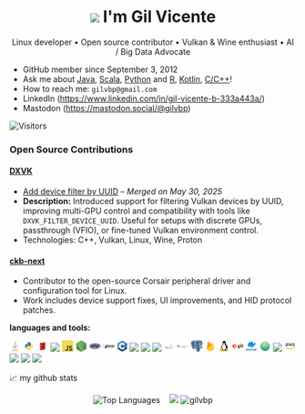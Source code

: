 <h1 align="center"><img src="https://raw.githubusercontent.com/iampavangandhi/iampavangandhi/master/gifs/Hi.gif" width="30px"> I'm Gil Vicente</h1>

<p align="center">
   Linux developer • Open source contributor • Vulkan & Wine enthusiast • AI / Big Data Advocate 
</p>

-  GitHub member since September 3, 2012
-  Ask me about [Java](https://www.java.com/), [Scala](https://www.scala-lang.org/), [Python](https://www.python.org/) and [R](https://www.r-project.org/),
[Kotlin](https://kotlinlang.org/), [C/C++](https://www.geeksforgeeks.org/c-plus-plus/)!
-  How to reach me: `gilvbp@gmail.com`
- LinkedIn (https://www.linkedin.com/in/gil-vicente-b-333a443a/)
- Mastodon (https://mastodon.social/@gilvbp)

![Visitors](https://visitor-badge.laobi.icu/badge?page_id=gilvbp.gilvbp)

### Open Source Contributions

#### [DXVK](https://github.com/doitsujin/dxvk)
-  [Add device filter by UUID](https://github.com/doitsujin/dxvk/commit/1e64bb8b8e45108f6d5599de8178ff01f5f7810a) – *Merged on May 30, 2025*
- **Description:** Introduced support for filtering Vulkan devices by UUID, improving multi-GPU control and compatibility with tools like `DXVK_FILTER_DEVICE_UUID`. Useful for setups with discrete GPUs, passthrough (VFIO), or fine-tuned Vulkan environment control.
- Technologies: C++, Vulkan, Linux, Wine, Proton


####  [ckb-next](https://github.com/ckb-next/ckb-next)
- Contributor to the open-source Corsair peripheral driver and configuration tool for Linux.
- Work includes device support fixes, UI improvements, and HID protocol patches.

**languages and tools:**  

[<code><img height="20" src="https://raw.githubusercontent.com/github/explore/80688e429a7d4ef2fca1e82350fe8e3517d3494d/topics/java/java.png"></code>](https://www.java.com/)
[<code><img height="20" src="https://raw.githubusercontent.com/github/explore/80688e429a7d4ef2fca1e82350fe8e3517d3494d/topics/python/python.png"></code>](https://www.python.org/)
[<code><img height="20" src="https://raw.githubusercontent.com/github/explore/80688e429a7d4ef2fca1e82350fe8e3517d3494d/topics/scala/scala.png"></code>](https://www.scala-lang.org/)
[<code><img height="20" src="https://i0.wp.com/www.cienciaedados.com/wp-content/uploads/2015/12/Apache-Spark-e-Data-Science-.png?w=420&ssl=1"></code>](https://spark.apache.org/)
[<code><img height="20" src="https://raw.githubusercontent.com/github/explore/80688e429a7d4ef2fca1e82350fe8e3517d3494d/topics/javascript/javascript.png"></code>](https://www.javascript.com/)
[<code><img height="20" src="https://raw.githubusercontent.com/github/explore/80688e429a7d4ef2fca1e82350fe8e3517d3494d/topics/nodejs/nodejs.png"></code>](https://nodejs.org/)
[<code><img height="20" src="https://raw.githubusercontent.com/github/explore/80688e429a7d4ef2fca1e82350fe8e3517d3494d/topics/php/php.png"></code>](https://www.php.net/)
[<code><img height="20" src="https://raw.githubusercontent.com/github/explore/80688e429a7d4ef2fca1e82350fe8e3517d3494d/topics/bash/bash.png"></code>](https://www.gnu.org/software/bash/)
[<code><img height="20" src="https://raw.githubusercontent.com/github/explore/80688e429a7d4ef2fca1e82350fe8e3517d3494d/topics/cpp/cpp.png"></code>](https://en.wikipedia.org/wiki/C%2B%2B)
[<code><img height="20" src="https://toppng.com/uploads/preview/c-programming-icon-c-programming-language-logo-11562945679duaxtn3yq0.png"></code>](https://www.w3schools.com/c/index.php)
[<code><img height="20" src="https://cdn.iconscout.com/icon/free/png-256/nginx-3521604-2945048.png"></code>](https://www.nginx.com/)
[<code><img height="20" src="https://upload.wikimedia.org/wikipedia/commons/thumb/1/10/Apache_HTTP_server_logo_%282019-present%29.svg/1200px-Apache_HTTP_server_logo_%282019-present%29.svg.png"></code>](https://httpd.apache.org/)
[<code><img height="20" src="https://raw.githubusercontent.com/github/explore/80688e429a7d4ef2fca1e82350fe8e3517d3494d/topics/mysql/mysql.png"></code>](https://www.mysql.com/)
[<code><img height="20" src="https://raw.githubusercontent.com/github/explore/80688e429a7d4ef2fca1e82350fe8e3517d3494d/topics/mongodb/mongodb.png"></code>](https://www.mongodb.com/)
[<code><img height="20" src="https://raw.githubusercontent.com/github/explore/80688e429a7d4ef2fca1e82350fe8e3517d3494d/topics/postgresql/postgresql.png"></code>](https://www.postgresql.org/)
[<code><img height="20" src="https://raw.githubusercontent.com/github/explore/80688e429a7d4ef2fca1e82350fe8e3517d3494d/topics/firebase/firebase.png"></code>](https://firebase.google.com/)
[<code><img height="20" src="https://raw.githubusercontent.com/github/explore/80688e429a7d4ef2fca1e82350fe8e3517d3494d/topics/linux/linux.png"></code>](https://www.linux.org/)
[<code><img height="20" src="https://raw.githubusercontent.com/github/explore/80688e429a7d4ef2fca1e82350fe8e3517d3494d/topics/git/git.png"></code>](https://github.com/)
[<code><img height="20" src="https://raw.githubusercontent.com/github/explore/80688e429a7d4ef2fca1e82350fe8e3517d3494d/topics/docker/docker.png"></code>](https://www.docker.com/)
[<code><img height="20" src="https://raw.githubusercontent.com/github/explore/80688e429a7d4ef2fca1e82350fe8e3517d3494d/topics/atom/atom.png"></code>](https://atom.io/)
[<code><img height="20" src="https://code.visualstudio.com/assets/favicon.ico"></code>](https://code.visualstudio.com/)
[<code><img height="20" src="https://raw.githubusercontent.com/github/explore/80688e429a7d4ef2fca1e82350fe8e3517d3494d/topics/aws/aws.png"></code>](https://aws.amazon.com/)
[<code><img height="20" src="https://uploads-ssl.webflow.com/5fa58eb04302c6e6eb23144c/5fe100c0445605e87d65282e_40583b9485486616cc310cf5c5282b85.png"></code>](https://cloud.google.com)
[<code><img height="20" src="https://www.r-project.org/Rlogo.png"></code>](https://www.r-project.org/)
[<code><img height="20" src="https://logowik.com/content/uploads/images/kotlin.jpg"></code>](https://kotlinlang.org/)



📈 my github stats
<p align="center">
  <img src="https://github-readme-stats.vercel.app/api/top-langs/?username=gilvbp&layout=compact&theme=gotham" alt="Top Languages" />&nbsp;&nbsp;&nbsp;
     <img src="https://github-readme-streak-stats.herokuapp.com/?user=gilvbp&theme=gotham&hide_border=false"/>
      <img src="https://github-readme-stats.vercel.app/api?username=gilvbp&show_icons=true&theme=gotham" alt="gilvbp" />
</p>


  
 
